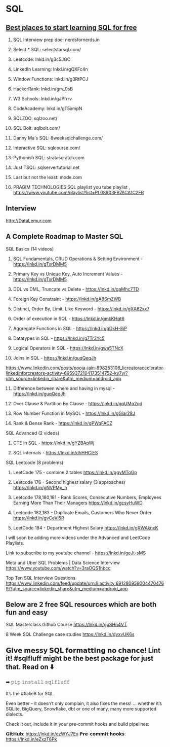 # SQL

## [Best places to start learning SQL for free](https://www.linkedin.com/posts/deepanshuk_sql-data-career-activity-6976386058103980034-LypO/?utm_source=share&utm_medium=member_android)

  1. SQL Interview prep doc: nerdsfornerds.in
  
  2. Select * SQL: selectstarsql.com/

  3. Leetcode: lnkd.in/g3c5JGC

  4. LinkedIn Learning: lnkd.in/gQXFc4n

  5. Window Functions: lnkd.in/g3RtPCJ

  6. HackerRank: lnkd.in/grv_9sB

  7. W3 Schools: lnkd.in/gJPfrrv

  8. CodeAcademy: lnkd.in/gT5xmpN

  9. SQLZOO: sqlzoo.net/

  10. SQL Bolt: sqlbolt.com/

  11. Danny Ma's SQL: 8weeksqlchallenge.com/

  12. Interactive SQL: sqlcourse.com/

  13. Pythonish SQL: stratascratch.com

  14. Just TSQL: sqlservertutorial.net

  15. Last but not the least: mode.com
  
  16. PRAGIM TECHNOLOGIES SQL playlist you tube playlist , https://www.youtube.com/playlist?list=PL08903FB7ACA1C2FB

## Interview

http://DataLemur.com

## A Complete Roadmap to Master SQL

SQL Basics (14 videos)

1. SQL Fundamentals, CRUD Operations & Setting Environment - 
https://lnkd.in/gTxrDMM5

2. Primary Key vs Unique Key, Auto Increment Values -
https://lnkd.in/gTxrDMM5

3. DDL vs DML, Truncate vs Delete -
https://lnkd.in/gaMhc7TD

4. Foreign Key Constraint -
https://lnkd.in/gA8SmZWB

5. Distinct, Order By, Limit, Like Keyword -
https://lnkd.in/gXA62xx7

6. Order of execution in SQL -
https://lnkd.in/gmkKHqt6

7. Aggregate Functions in SQL -
https://lnkd.in/gDkH-8jP

8. Datatypes in SQL -
https://lnkd.in/g7Tr3Yc5

9. Logical Operators in SQL -
https://lnkd.in/gwa5TNcX

10. Joins in SQL - 
https://lnkd.in/guqQeqJh

https://www.linkedin.com/posts/pooja-jain-898253106_licreatoraccelerator-linkedinforcreators-activity-6959372104173514752-ky7y/?utm_source=linkedin_share&utm_medium=android_app

11. Difference between where and having in mysql -
https://lnkd.in/guqQeqJh

12. Over Clause & Partition By Clause -
https://lnkd.in/gpUMq2qd

13. Row Number Function in MySQL -
https://lnkd.in/gGiar28J

14. Rank & Dense Rank -
https://lnkd.in/gPWqFACZ

SQL Advanced (2 videos)

1. CTE in SQL -
https://lnkd.in/gYZBApWj

2. SQL internals -
https://lnkd.in/dhHHCiES

SQL Leetcode (8 problems)

1. LeetCode 175 - combine 2 tables
https://lnkd.in/ggvMTqGp

2. Leetcode 176 - Second highest salary (3 approaches)
https://lnkd.in/gNVPMp_h

3. Leetcode 178,180,181 - Rank Scores, Consecutive Numbers, Employees Earning More Than Their Managers
https://lnkd.in/gcsyHuWD

4. Leetcode 182,183 - Duplicate Emails, Customers Who Never Order
https://lnkd.in/gvCeVi5R

5. LeetCode 184 - Department Highest Salary
https://lnkd.in/gXWAknxK

I will soon be adding more videos under the Advanced and LeetCode Playlists.

Link to subscribe to my youtube channel -
https://lnkd.in/geJt-sMS

Meta and Uber SQL Problems | Data Science Interview
https://www.youtube.com/watch?v=3raOQS1hbcc

Top Ten SQL Interview Questions
https://www.linkedin.com/feed/update/urn:li:activity:6912809590044704769/?utm_source=linkedin_share&utm_medium=android_app
  
  
## Below are 2 free SQL resources which are both fun and easy 

SQL Masterclass Github Course
https://lnkd.in/guSHn4VT

8 Week SQL Challenge case studies
https://lnkd.in/dyxvUK6s

## 𝗚𝗶𝘃𝗲 𝗺𝗲𝘀𝘀𝘆 𝗦𝗤𝗟 𝗳𝗼𝗿𝗺𝗮𝘁𝘁𝗶𝗻𝗴 𝗻𝗼 𝗰𝗵𝗮𝗻𝗰𝗲! Lint it! #sqlfluff might be the best package for just that. Read on ⬇️

➡️  𝚙𝚒𝚙  𝚒𝚗𝚜𝚝𝚊𝚕𝚕  𝚜𝚚𝚕𝚏𝚕𝚞𝚏𝚏

It’s the #flake8 for SQL.

Even better - it doesn’t only complain, it also fixes the mess!
… whether it’s SQLite, BigQuery, Snowflake, dbt or one of many, many more supported dialects.

Check it out, include it in your pre-commit hooks and build pipelines:

𝗚𝗶𝘁𝗛𝘂𝗯: https://lnkd.in/ezWYJ7Ex
𝗣𝗿𝗲-𝗰𝗼𝗺𝗺𝗶𝘁 𝗵𝗼𝗼𝗸𝘀: https://lnkd.in/eZxzT6Pk









